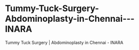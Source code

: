 # Tummy-Tuck-Surgery-Abdominoplasty-in-Chennai---INARA
Tummy Tuck Surgery | Abdominoplasty in Chennai - INARA
